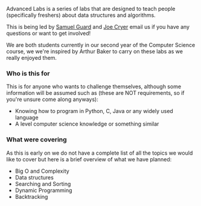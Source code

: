 Advanced Labs is a series of labs that are designed to teach people (specifically freshers) about
data structures and algorithms. 

This is being led by [Samuel Guard](mailto:sg2268@bath.ac.uk) and [Joe 
Cryer](mailto:jjc82@bath.ac.uk) email us if you have any questions or want to get involved!

We are both students currently in our second year of the Computer Science course, we we're inspired
by Arthur Baker to carry on these labs as we really enjoyed them.

### Who is this for

This is for anyone who wants to challenge themselves, although some information will be assumed such
as (these are NOT requirements, so if you're unsure come along anyways):
- Knowing how to program in Python, C, Java or any widely used language
- A level computer science knowledge or something similar

### What were covering

As this is early on we do not have a complete list of all the topics we would like to cover but here
is a brief overview of what we have planned:
- Big O and Complexity
- Data structures
- Searching and Sorting
- Dynamic Programming
- Backtracking